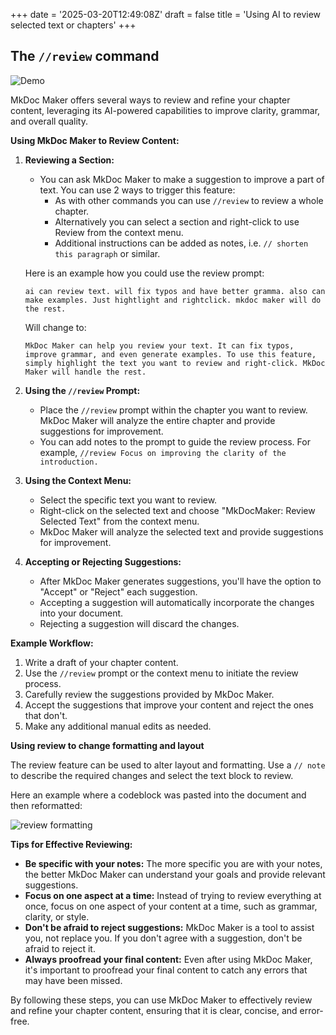 +++
date = '2025-03-20T12:49:08Z'
draft = false
title = 'Using AI to review selected text or chapters'
+++

## The `//review` command

![Demo](/img/features/reviewmess.gif)


MkDoc Maker offers several ways to review and refine your chapter content, leveraging its AI-powered capabilities to improve clarity, grammar, and overall quality.

**Using MkDoc Maker to Review Content:**

1.  **Reviewing a Section:**

    *   You can ask MkDoc Maker to make a suggestion to improve a part of text. You can use 2 ways to trigger this feature:
        *   As with other commands you can use `//review` to review a whole chapter.
        *   Alternatively you can select a section and right-click to use Review from the context menu.
        *   Additional instructions can be added as notes, i.e. `// shorten this paragraph` or similar.

    Here is an example how you could use the review prompt:

    ```
    ai can review text. will fix typos and have better gramma. also can make examples. Just hightlight and rightclick. mkdoc maker will do the rest.
    ```

    Will change to:

    ```
    MkDoc Maker can help you review your text. It can fix typos, improve grammar, and even generate examples. To use this feature, simply highlight the text you want to review and right-click. MkDoc Maker will handle the rest.
    ```

2.  **Using the `//review` Prompt:**

    *   Place the `//review` prompt within the chapter you want to review. MkDoc Maker will analyze the entire chapter and provide suggestions for improvement.
    *   You can add notes to the prompt to guide the review process. For example, `//review Focus on improving the clarity of the introduction.`

3.  **Using the Context Menu:**

    *   Select the specific text you want to review.
    *   Right-click on the selected text and choose "MkDocMaker: Review Selected Text" from the context menu.
    *   MkDoc Maker will analyze the selected text and provide suggestions for improvement.

4.  **Accepting or Rejecting Suggestions:**

    *   After MkDoc Maker generates suggestions, you'll have the option to "Accept" or "Reject" each suggestion.
    *   Accepting a suggestion will automatically incorporate the changes into your document.
    *   Rejecting a suggestion will discard the changes.

**Example Workflow:**

1.  Write a draft of your chapter content.
2.  Use the `//review` prompt or the context menu to initiate the review process.
3.  Carefully review the suggestions provided by MkDoc Maker.
4.  Accept the suggestions that improve your content and reject the ones that don't.
5.  Make any additional manual edits as needed.

**Using review to change formatting and layout**

The review feature can be used to alter layout and formatting. Use a `// note` to describe the required changes and select the text block to review.

Here an example where a codeblock was pasted into the document and then reformatted:

![review formatting](/img/features/reviewreformat.gif)


**Tips for Effective Reviewing:**

*   **Be specific with your notes:** The more specific you are with your notes, the better MkDoc Maker can understand your goals and provide relevant suggestions.
*   **Focus on one aspect at a time:** Instead of trying to review everything at once, focus on one aspect of your content at a time, such as grammar, clarity, or style.
*   **Don't be afraid to reject suggestions:** MkDoc Maker is a tool to assist you, not replace you. If you don't agree with a suggestion, don't be afraid to reject it.
*   **Always proofread your final content:** Even after using MkDoc Maker, it's important to proofread your final content to catch any errors that may have been missed.

By following these steps, you can use MkDoc Maker to effectively review and refine your chapter content, ensuring that it is clear, concise, and error-free.



